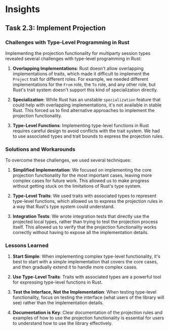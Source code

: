 # Insights

## Task 2.3: Implement Projection

### Challenges with Type-Level Programming in Rust

Implementing the projection functionality for multiparty session types revealed several challenges with type-level programming in Rust:

1. **Overlapping Implementations**: Rust doesn't allow overlapping implementations of traits, which made it difficult to implement the `Project` trait for different roles. For example, we needed different implementations for the `From` role, the `To` role, and any other role, but Rust's trait system doesn't support this kind of specialization directly.

2. **Specialization**: While Rust has an unstable `specialization` feature that could help with overlapping implementations, it's not available in stable Rust. This forced us to find alternative approaches to implement the projection functionality.

3. **Type-Level Functions**: Implementing type-level functions in Rust requires careful design to avoid conflicts with the trait system. We had to use associated types and trait bounds to express the projection rules.

### Solutions and Workarounds

To overcome these challenges, we used several techniques:

1. **Simplified Implementation**: We focused on implementing the core projection functionality for the most important cases, leaving more complex cases for future work. This allowed us to make progress without getting stuck on the limitations of Rust's type system.

2. **Type-Level Traits**: We used traits with associated types to represent type-level functions, which allowed us to express the projection rules in a way that Rust's type system could understand.

3. **Integration Tests**: We wrote integration tests that directly use the projected local types, rather than trying to test the projection process itself. This allowed us to verify that the projection functionality works correctly without having to expose all the implementation details.

### Lessons Learned

1. **Start Simple**: When implementing complex type-level functionality, it's best to start with a simple implementation that covers the core cases, and then gradually extend it to handle more complex cases.

2. **Use Type-Level Traits**: Traits with associated types are a powerful tool for expressing type-level functions in Rust.

3. **Test the Interface, Not the Implementation**: When testing type-level functionality, focus on testing the interface (what users of the library will see) rather than the implementation details.

4. **Documentation is Key**: Clear documentation of the projection rules and examples of how to use the projection functionality is essential for users to understand how to use the library effectively.